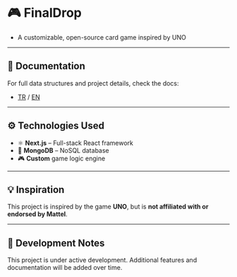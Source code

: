 # 🎮 FinalDrop

- A customizable, open-source card game inspired by UNO

---

## 📁 Documentation

For full data structures and project details, check the docs:

- [TR](./docs/TR.md) / [EN](./docs/EN.md)

---

## ⚙️ Technologies Used

- ⚛️ **Next.js** – Full-stack React framework  
- 🍃 **MongoDB** – NoSQL database
- 🎮 **Custom**  game logic engine

---

## 💡 Inspiration

This project is inspired by the game **UNO**, but is **not affiliated with or endorsed by Mattel**.

---

## 🚧 Development Notes

This project is under active development. Additional features and documentation will be added over time.
